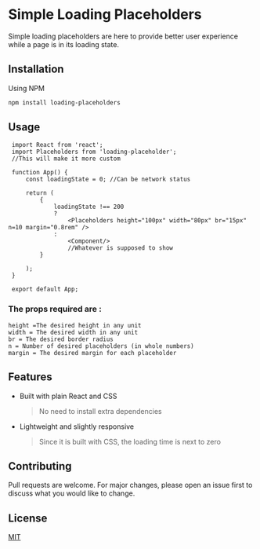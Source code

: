# Simple Loading Placeholders
Simple loading placeholders are here to provide better user experience while a page is in its loading state.

## Installation
Using NPM

```bash
npm install loading-placeholders
```

## Usage
   ```
    import React from 'react';
    import Placeholders from 'loading-placeholder';
    //This will make it more custom

    function App() {
        const loadingState = 0; //Can be network status

        return (
            {
                loadingState !== 200 
                ?
                    <Placeholders height="100px" width="80px" br="15px" n=10 margin="0.8rem" />
                :
                    <Component/>
                    //Whatever is supposed to show
            }
            
        );
    }

    export default App;
   ```
### The props required are :
    height =The desired height in any unit
    width = The desired width in any unit
    br = The desired border radius
    n = Number of desired placeholders (in whole numbers)
    margin = The desired margin for each placeholder





## Features 
- Built with plain React and CSS
    > No need to install extra dependencies 
- Lightweight and slightly responsive
    > Since it is built with CSS, the loading time is next to zero 

## Contributing
Pull requests are welcome. For major changes, please open an issue first to discuss what you would like to change.

## License
[MIT](https://github.com/stanislaus-onwuka/loading-placeholders/blob/master/LICENSE)


